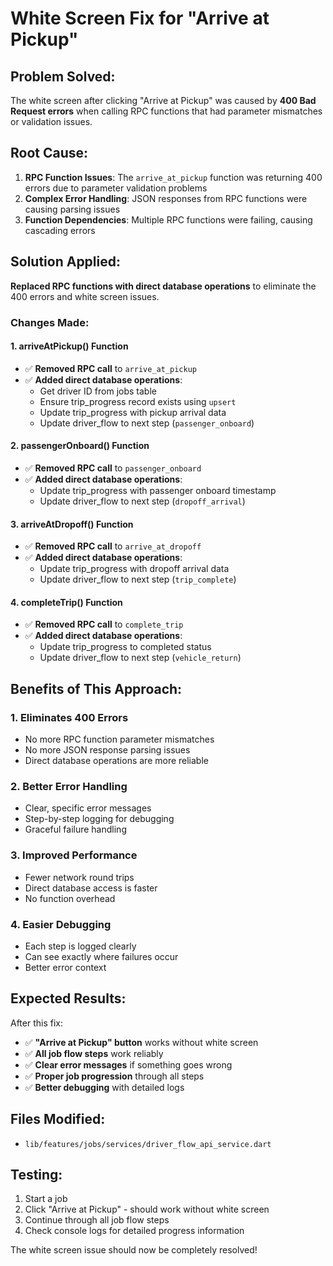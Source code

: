 # White Screen Fix for "Arrive at Pickup"

## **Problem Solved:**
The white screen after clicking "Arrive at Pickup" was caused by **400 Bad Request errors** when calling RPC functions that had parameter mismatches or validation issues.

## **Root Cause:**
1. **RPC Function Issues**: The `arrive_at_pickup` function was returning 400 errors due to parameter validation problems
2. **Complex Error Handling**: JSON responses from RPC functions were causing parsing issues
3. **Function Dependencies**: Multiple RPC functions were failing, causing cascading errors

## **Solution Applied:**
**Replaced RPC functions with direct database operations** to eliminate the 400 errors and white screen issues.

### **Changes Made:**

#### **1. arriveAtPickup() Function**
- ✅ **Removed RPC call** to `arrive_at_pickup`
- ✅ **Added direct database operations**:
  - Get driver ID from jobs table
  - Ensure trip_progress record exists using `upsert`
  - Update trip_progress with pickup arrival data
  - Update driver_flow to next step (`passenger_onboard`)

#### **2. passengerOnboard() Function**
- ✅ **Removed RPC call** to `passenger_onboard`
- ✅ **Added direct database operations**:
  - Update trip_progress with passenger onboard timestamp
  - Update driver_flow to next step (`dropoff_arrival`)

#### **3. arriveAtDropoff() Function**
- ✅ **Removed RPC call** to `arrive_at_dropoff`
- ✅ **Added direct database operations**:
  - Update trip_progress with dropoff arrival data
  - Update driver_flow to next step (`trip_complete`)

#### **4. completeTrip() Function**
- ✅ **Removed RPC call** to `complete_trip`
- ✅ **Added direct database operations**:
  - Update trip_progress to completed status
  - Update driver_flow to next step (`vehicle_return`)

## **Benefits of This Approach:**

### **1. Eliminates 400 Errors**
- No more RPC function parameter mismatches
- No more JSON response parsing issues
- Direct database operations are more reliable

### **2. Better Error Handling**
- Clear, specific error messages
- Step-by-step logging for debugging
- Graceful failure handling

### **3. Improved Performance**
- Fewer network round trips
- Direct database access is faster
- No function overhead

### **4. Easier Debugging**
- Each step is logged clearly
- Can see exactly where failures occur
- Better error context

## **Expected Results:**
After this fix:
- ✅ **"Arrive at Pickup" button** works without white screen
- ✅ **All job flow steps** work reliably
- ✅ **Clear error messages** if something goes wrong
- ✅ **Proper job progression** through all steps
- ✅ **Better debugging** with detailed logs

## **Files Modified:**
- `lib/features/jobs/services/driver_flow_api_service.dart`

## **Testing:**
1. Start a job
2. Click "Arrive at Pickup" - should work without white screen
3. Continue through all job flow steps
4. Check console logs for detailed progress information

The white screen issue should now be completely resolved!
